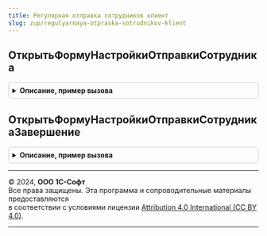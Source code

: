 ```yaml
---
title: Регулярная отправка сотрудников клиент
slug: zup/regulyarnaya-otpravka-sotrudnikov-klient
---
```



## ОткрытьФормуНастройкиОтправкиСотрудника
<details style="margin: 1em 0; padding: 0.5em; border: 1px solid #ccc; border-radius: 6px;">

<summary style="font-weight: bold; cursor: pointer;">Описание, пример вызова</summary>

```bsl

Процедура ОткрытьФормуНастройкиОтправкиСотрудника(Форма) Экспорт
```

Пример вызова
```bsl
РегулярнаяОтправкаСотрудниковКлиент.ОткрытьФормуНастройкиОтправкиСотрудника(Форма) 
```
</details>

## ОткрытьФормуНастройкиОтправкиСотрудникаЗавершение
<details style="margin: 1em 0; padding: 0.5em; border: 1px solid #ccc; border-radius: 6px;">

<summary style="font-weight: bold; cursor: pointer;">Описание, пример вызова</summary>

```bsl

Процедура ОткрытьФормуНастройкиОтправкиСотрудникаЗавершение(Ответ, ДополнительныеПараметры) Экспорт
```

Пример вызова
```bsl
РегулярнаяОтправкаСотрудниковКлиент.ОткрытьФормуНастройкиОтправкиСотрудникаЗавершение(Ответ, ДополнительныеПараметры) 
```
</details>

---

© 2024, **ООО 1С-Софт**  
Все права защищены. Эта программа и сопроводительные материалы предоставляются  
в соответствии с условиями лицензии [Attribution 4.0 International (CC BY 4.0)](https://creativecommons.org/licenses/by/4.0/legalcode).

---
